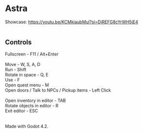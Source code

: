 # Astra
Showcase: https://youtu.be/KCMkiaubMuI?si=DjREFG8cYrWH5jE4 <br/>
<br/>
## Controls
Fullscreen - F11 / Alt+Enter <br/>
<br/>
Move - W, S, A, D <br/>
Run - Shift <br/>
Rotate in space - Q, E <br/>
Use - F <br/>
Open quest menu - M <br/>
Open doors / Talk to NPCs / Pickup items - Left Click <br/>
<br/>
Open inventory in editor - TAB <br/>
Rotate objects in editor - R <br/>
Exit editor - ESC <br/>
<br/>
<br/>
Made with Godot 4.2.
